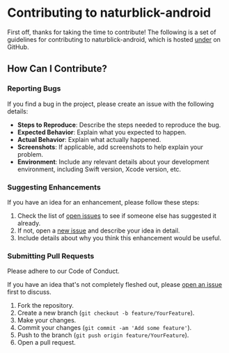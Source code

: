 # Contributing to naturblick-android

First off, thanks for taking the time to contribute! The following is a set of guidelines for contributing to naturblick-android, which is hosted [under](https://github.com/MfN-Berlin/naturblick-android) on GitHub.

## How Can I Contribute?

### Reporting Bugs

If you find a bug in the project, please create an issue with the following details:

- **Steps to Reproduce**: Describe the steps needed to reproduce the bug.
- **Expected Behavior**: Explain what you expected to happen.
- **Actual Behavior**: Explain what actually happened.
- **Screenshots**: If applicable, add screenshots to help explain your problem.
- **Environment**: Include any relevant details about your development environment, including Swift version, Xcode version, etc.

### Suggesting Enhancements

If you have an idea for an enhancement, please follow these steps:

1. Check the list of [open issues](https://github.com/MfN-Berlin/naturblick-android/issues) to see if someone else has suggested it already.
2. If not, open a [new issue](https://github.com/MfN-Berlin/naturblick-android/issues/new) and describe your idea in detail.
3. Include details about why you think this enhancement would be useful.

### Submitting Pull Requests

Please adhere to our Code of Conduct.

If you have an idea that's not completely fleshed out, please [open an issue](https://github.com/MfN-Berlin/naturblick-android/issues/new) first to discuss.

1. Fork the repository.
2. Create a new branch (`git checkout -b feature/YourFeature`).
3. Make your changes.
4. Commit your changes (`git commit -am 'Add some feature'`).
5. Push to the branch (`git push origin feature/YourFeature`).
6. Open a pull request.
